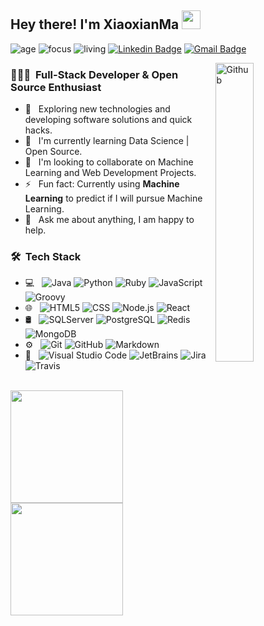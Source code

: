 ## Hey there! I'm XiaoxianMa <img src="https://raw.githubusercontent.com/iampavangandhi/iampavangandhi/master/gifs/Hi.gif" width="30px">
![age](https://img.shields.io/badge/age-18-blue?style=flat-square)
![focus](https://img.shields.io/badge/focus-fullstack-brightgreen?style=flat-square)
![living](https://img.shields.io/badge/living-Chicago-3c9?style=flat-square)
[![Linkedin Badge](https://img.shields.io/badge/-Weidong-blue?style=flat-square&logo=Linkedin&logoColor=white&link=https://www.linkedin.com/in/weidong-sun/)](https://www.linkedin.com/in/weidong-sun/)
[![Gmail Badge](https://img.shields.io/badge/-sunweidong90@gmail.com-c14438?style=flat-square&logo=Gmail&logoColor=white&link=mailto:sunweidong90@gmail.com)](mailto:sunweidong90@gmail.com)

<img width="35%" align="right" alt="Github" src="https://user-images.githubusercontent.com/48678280/88862734-4903af80-d201-11ea-968b-9c939d88a37c.gif" />

<h3> 👨🏻‍💻 &nbsp;Full-Stack Developer & Open Source Enthusiast</h3>

- 🤔 &nbsp; Exploring new technologies and developing software solutions and quick hacks.
- 🌱 &nbsp; I'm currently learning Data Science | Open Source.
- 👯 &nbsp; I'm looking to collaborate on Machine Learning and Web Development Projects.
- ⚡ &nbsp; Fun fact: Currently using **Machine Learning** to predict if I will pursue Machine Learning.
- 💬 &nbsp; Ask me about anything, I am happy to help.

<h3> 🛠 &nbsp;Tech Stack</h3>

- 💻 &nbsp;
  ![Java](https://img.shields.io/badge/-Java-333333?style=flat&logo=Java&logoColor=007396)
  ![Python](https://img.shields.io/badge/-Python-333333?style=flat&logo=python)
  ![Ruby](https://img.shields.io/badge/-Ruby-333333?style=flat&logo=ruby)
  ![JavaScript](https://img.shields.io/badge/-JavaScript-333333?style=flat&logo=javascript)
  ![Groovy](https://img.shields.io/badge/-Groovy-333333?style=flat&logo=groovy)
- 🌐 &nbsp;
  ![HTML5](https://img.shields.io/badge/-HTML5-333333?style=flat&logo=HTML5)
  ![CSS](https://img.shields.io/badge/-CSS-333333?style=flat&logo=CSS3&logoColor=1572B6)
  ![Node.js](https://img.shields.io/badge/-Node.js-333333?style=flat&logo=node.js)
  ![React](https://img.shields.io/badge/-React-333333?style=flat&logo=react)
- 🛢 &nbsp;
  ![SQLServer](https://img.shields.io/badge/-SQLServer-333333?style=flat&logo=sqlserver)
  ![PostgreSQL](https://img.shields.io/badge/-PostgreSQL-333333?style=flat&logo=postgresql)
  ![Redis](https://img.shields.io/badge/-Redis-333333?style=flat&logo=redis)
  ![MongoDB](https://img.shields.io/badge/-MongoDB-333333?style=flat&logo=mongodb)
- ⚙️ &nbsp;
  ![Git](https://img.shields.io/badge/-Git-333333?style=flat&logo=git)
  ![GitHub](https://img.shields.io/badge/-GitHub-333333?style=flat&logo=github)
  ![Markdown](https://img.shields.io/badge/-Markdown-333333?style=flat&logo=markdown)
- 🔧 &nbsp;
  ![Visual Studio Code](https://img.shields.io/badge/-Visual%20Studio%20Code-333333?style=flat&logo=visual-studio-code&logoColor=007ACC)
  ![JetBrains](https://img.shields.io/badge/-JetBrains-333333?style=flat&logo=jetbrains)
  ![Jira](https://img.shields.io/badge/-Jira-333333?style=flat&logo=jira&logoColor=blue)
  ![Travis](https://img.shields.io/badge/-Travis-333333?style=flat&logo=travis)

<br/>

<a href="https://github.com/xiaoxianma">
  <img height="180em" src="https://github-readme-stats.vercel.app/api?username=xiaoxianma&theme=buefy&show_icons=true" />
  <img height="180em" src="https://github-readme-stats.vercel.app/api/top-langs/?username=xiaoxianma&theme=buefy&layout=compact" />
</a>
